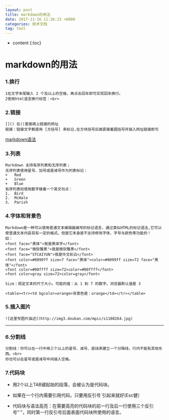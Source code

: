 ```yaml
---
layout: post
title: markdown的用法
date: 2017-11-16 11:26:23 +8000
categories: 技术文档
tag: tool
---
```


* content
{:toc}

# markdown的用法

### 1.换行
	1在文字末尾输入 2 个及以上的空格，再点击回车即可实现回车换行。
	2使用html语言换行标签：<br>

### 2.链接
	[]() 在()里面填上链接的网址
	链接：链接文字都是用 [方括号] 来标记,在方块括号后面紧接着圆括号并插入网址链接即可  


[markdown语法](http://www.appinn.com/markdown/)

### 3.列表
	Markdown 支持有序列表和无序列表；
	无序列表使用星号、加号或是减号作为列表标记：
	+   Red
	+   Green
	+   Blue
	有序列表则使用数字接着一个英文句点：
	1.  Bird
	2.  McHale
	3.  Parish
### 4.字体和背景色
	Markdown是一种可以使用普通文本编辑器编写的标记语言，通过类似HTML的标记语法,它可以
	使普通文本内容具有一定的格式。但是它本身是不支持修改字体、字号与颜色等功能的！ 
	如：
	<font face="黑体">我是黑体字</font>
	<font face="微软雅黑">我是微软雅黑</font>
	<font face="STCAIYUN">我是华文彩云</font>
	<font color=#0099ff size=7 face="黑体">color=#0099ff size=72 face="黑体"</font>
	<font color=#00ffff size=72>color=#00ffff</font>
	<font color=gray size=72>color=gray</font>
	
	Size：规定文本的尺寸大小。可能的值：从 1 到 7 的数字。浏览器默认值是 3
	
	<table><tr><td bgcolor=orange>背景色是：orange</td></tr></table>
### 5.插入图片
	![这里写图片描述](http://img3.douban.com/mpic/s1108264.jpg) 

***
### 6.分割线
	分割线：你可以在一行中用三个以上的星号、减号、底线来建立一个分隔线，行内不能有其他东西。<br>
	你也可以在星号或是减号中间插入空格。

### 7.代码块
- 用2个以上TAB键起始的段落，会被认为是代码块。

- 如果在一个行内需要引用代码，只要用反引号`引起来就好(Esc健）

- 代码块与语法高亮：在需要高亮的代码块的前一行及后一行使用三个反引号“`”，同时第一行反引号后面表面代码块所使用的语言。
